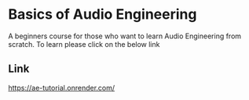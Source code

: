 # Basics of Audio Engineering
A beginners course for those who want to learn Audio Engineering from scratch. To learn please click on the below link
## Link
https://ae-tutorial.onrender.com/
